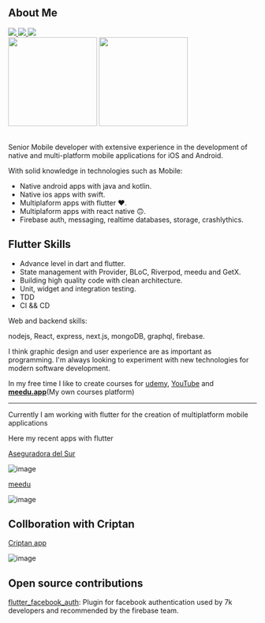 ## About Me
<a href="https://www.udemy.com/user/darwin-morocho/" target="_blank">
<img src="https://img.shields.io/badge/udemy-50k%20students-red"/>
</a>

<a href="https://meedu.app/" target="_blank">
<img src="https://img.shields.io/badge/meedu-8k%20students-blue"/>
</a>

<a href="https://www.youtube.com/channel/UCHOBzaZBxsuWARwfmeIgvdQ" target="_blank">
<img src="https://img.shields.io/badge/YouTube-6k%20subscribers-red"/>
</a>



<div>

  <img height="180em" src="https://github-readme-stats-the-meedu-app.vercel.app/api?username=darwin-morocho&count_private=true&theme=cobalt&show_icons=true"/>
  <img height="180em" src="https://github-readme-stats-the-meedu-app.vercel.app/api/top-langs/?username=darwin-morocho&layout=compact&langs_count=7&theme=cobalt"/>
</div>

<br/>


Senior Mobile developer with extensive experience in the development of native and multi-platform mobile applications for iOS and Android. 



With solid knowledge in technologies such as
Mobile:
- Native android apps with java and kotlin. 
- Native ios apps with swift. 
- Multiplaform apps with flutter ♥️. 
- Multiplaform apps with react native 🙃. 
- Firebase auth, messaging, realtime databases, storage, crashlythics. 

## Flutter Skills
- Advance level in dart and flutter.
- State management with Provider, BLoC, Riverpod, meedu and GetX.
- Building high quality code with clean architecture.
- Unit, widget and integration testing.
- TDD
- CI && CD

Web and backend skills: 

nodejs, React, express, next.js, mongoDB, graphql, firebase. 

I think graphic design and user experience are as important as programming. I'm always looking to experiment with new technologies for modern software development.

In my free time I like to create courses for [udemy](https://www.udemy.com/user/darwin-morocho/), [YouTube](https://www.youtube.com/channel/UCHOBzaZBxsuWARwfmeIgvdQ) and **[meedu.app](https://meedu.app)**(My own courses platform)


---
Currently I am working with flutter for the creation of multiplatform mobile applications

Here my recent apps with flutter

[Aseguradora del Sur](https://play.google.com/store/apps/details?id=com.aseguradoradelsur.app&hl=es_EC&gl=US)

![image](https://user-images.githubusercontent.com/15864336/214339686-bf54aa4f-e7f8-417e-affa-0a3bdf35b745.png)



[meedu](https://play.google.com/store/apps/details?id=app.meedu.app&hl=es_EC&gl=US)

![image](https://user-images.githubusercontent.com/15864336/214339949-8f730068-2a5f-4e6f-a406-1f39cc586e7c.png)



## Collboration with Criptan

[Criptan app](https://play.google.com/store/apps/details?id=com.criptan.app&gl=ES)

![image](https://user-images.githubusercontent.com/15864336/214340109-8ad0c3f6-a73c-43c9-8232-4dbd9ec19df7.png)


## Open source contributions

[flutter_facebook_auth](https://github.com/darwin-morocho/flutter-facebook-auth): Plugin for facebook authentication used by 7k developers and recommended by the firebase team.

